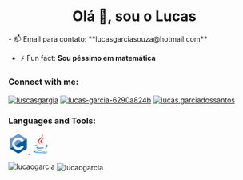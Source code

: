 <h1 align="center">Olá 👋, sou o Lucas</h1>
- 📫 Email para contato: **lucasgarciasouza@hotmail.com**

- ⚡ Fun fact: **Sou péssimo em matemática**

<h3 align="left">Connect with me:</h3>
<p align="left">
<a href="https://twitter.com/luscasgargia" target="blank"><img align="center" src="https://raw.githubusercontent.com/rahuldkjain/github-profile-readme-generator/master/src/images/icons/Social/twitter.svg" alt="luscasgargia" height="30" width="40" /></a>
<a href="https://linkedin.com/in/lucas-garcia-6290a824b" target="blank"><img align="center" src="https://raw.githubusercontent.com/rahuldkjain/github-profile-readme-generator/master/src/images/icons/Social/linked-in-alt.svg" alt="lucas-garcia-6290a824b" height="30" width="40" /></a>
<a href="https://instagram.com/lucas.garciadossantos" target="blank"><img align="center" src="https://raw.githubusercontent.com/rahuldkjain/github-profile-readme-generator/master/src/images/icons/Social/instagram.svg" alt="lucas.garciadossantos" height="30" width="40" /></a>
</p>

<h3 align="left">Languages and Tools:</h3>
<p align="left"> <a href="https://www.cprogramming.com/" target="_blank" rel="noreferrer"> <img src="https://raw.githubusercontent.com/devicons/devicon/master/icons/c/c-original.svg" alt="c" width="40" height="40"/> </a> <a href="https://www.java.com" target="_blank" rel="noreferrer"> <img src="https://raw.githubusercontent.com/devicons/devicon/master/icons/java/java-original.svg" alt="java" width="40" height="40"/> </a> </p>

<p><img align="left" src="https://github-readme-stats.vercel.app/api/top-langs?username=lucaogarcia&show_icons=true&locale=en&layout=compact" alt="lucaogarcia" /></p>

<p>&nbsp;<img align="center" src="https://github-readme-stats.vercel.app/api?username=lucaogarcia&show_icons=true&locale=en" alt="lucaogarcia" /></p>


